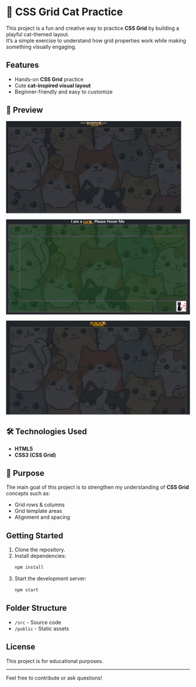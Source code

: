 # 🐾 CSS Grid Cat Practice

This project is a fun and creative way to practice **CSS Grid** by building a playful cat-themed layout.  
It’s a simple exercise to understand how grid properties work while making something visually engaging.

## Features

- Hands-on **CSS Grid** practice
- Cute **cat-inspired visual layout**
- Beginner-friendly and easy to customize

## 📸 Preview

![Animated Cat Layout](img/meowGif.gif)

![Cat Layout Example 1](img/meowLayout1.png)

![Cat Layout Example 2](img/meowLayout2.png)

## 🛠️ Technologies Used

- **HTML5**
- **CSS3 (CSS Grid)**

## 🎯 Purpose

The main goal of this project is to strengthen my understanding of **CSS Grid** concepts such as:

- Grid rows & columns
- Grid template areas
- Alignment and spacing

## Getting Started

1. Clone the repository.
2. Install dependencies:
   ```bash
   npm install
   ```
3. Start the development server:
   ```bash
   npm start
   ```

## Folder Structure

- `/src` - Source code
- `/public` - Static assets

## License

This project is for educational purposes.

---

Feel free to contribute or ask questions!
